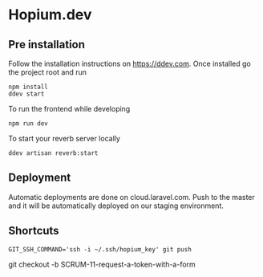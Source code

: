 # Hopium.dev

## Pre installation

Follow the installation instructions on https://ddev.com. Once installed go the project
root and run

```
npm install
ddev start
```

To run the frontend while developing

```
npm run dev
```

To start your reverb server locally

```
ddev artisan reverb:start
```

## Deployment

Automatic deployments are done on cloud.laravel.com. Push to the master and it will be automatically deployed on our
staging environment.

## Shortcuts

```
GIT_SSH_COMMAND='ssh -i ~/.ssh/hopium_key' git push
```

git checkout -b SCRUM-11-request-a-token-with-a-form
